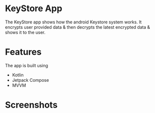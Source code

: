 # KeyStore App

The KeyStore app shows how the android Keystore system works. It encrypts user provided data & then decrypts the latest encrypted data & shows it to the user. 

# Features

The app is built using   
* Kotlin
* Jetpack Compose
* MVVM

# Screenshots
